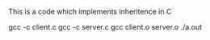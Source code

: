 This is a code which implements inheritence in C 

gcc -c client.c 
gcc -c server.c 
gcc client.o server.o 
./a.out

